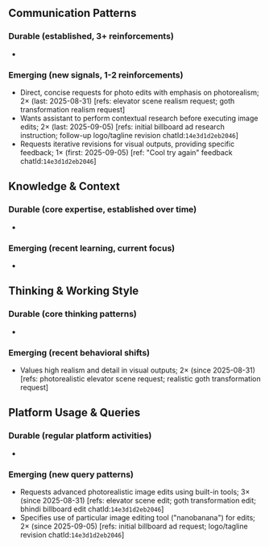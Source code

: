 ## Communication Patterns
### Durable (established, 3+ reinforcements)
-

### Emerging (new signals, 1-2 reinforcements)
- Direct, concise requests for photo edits with emphasis on photorealism; 2× (last: 2025-08-31) [refs: elevator scene realism request; goth transformation realism request]
- Wants assistant to perform contextual research before executing image edits; 2× (last: 2025-09-05) [refs: initial billboard ad research instruction; follow-up logo/tagline revision chatId:`14e3d1d2eb2046`]
- Requests iterative revisions for visual outputs, providing specific feedback; 1× (first: 2025-09-05) [ref: "Cool try again" feedback chatId:`14e3d1d2eb2046`]

## Knowledge & Context
### Durable (core expertise, established over time)
-

### Emerging (recent learning, current focus)
-

## Thinking & Working Style
### Durable (core thinking patterns)
-

### Emerging (recent behavioral shifts)
- Values high realism and detail in visual outputs; 2× (since 2025-08-31) [refs: photorealistic elevator scene request; realistic goth transformation request]

## Platform Usage & Queries
### Durable (regular platform activities)
-

### Emerging (new query patterns)
- Requests advanced photorealistic image edits using built-in tools; 3× (since 2025-08-31) [refs: elevator scene edit; goth transformation edit; bhindi billboard edit chatId:`14e3d1d2eb2046`]
- Specifies use of particular image editing tool ("nanobanana") for edits; 2× (since 2025-09-05) [refs: initial billboard ad request; logo/tagline revision chatId:`14e3d1d2eb2046`]